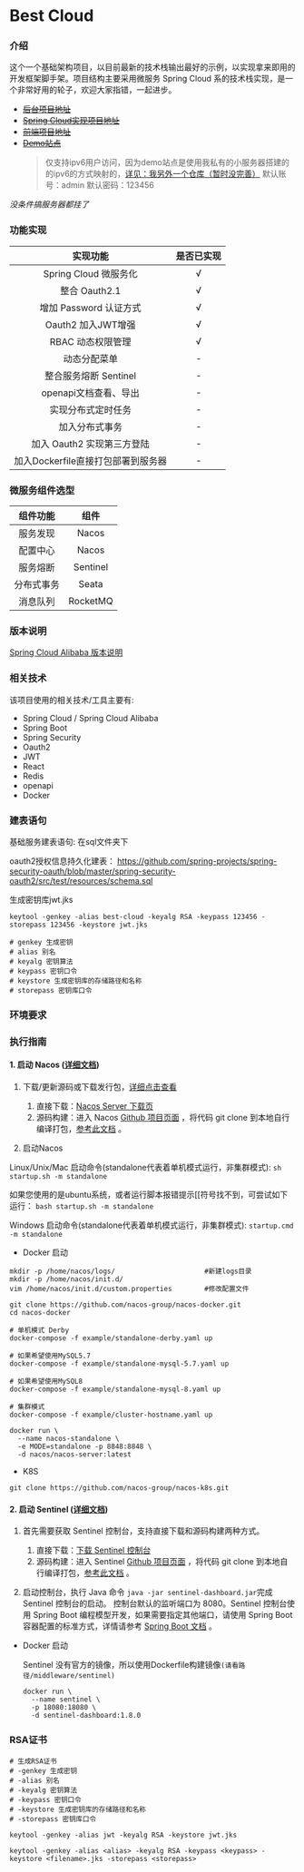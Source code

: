 # Best Cloud

### 介绍

这个一个基础架构项目，以目前最新的技术栈输出最好的示例，以实现拿来即用的开发框架脚手架。项目结构主要采用微服务 Spring Cloud 系的技术栈实现，是一个非常好用的轮子，欢迎大家指错，一起进步。

* [~~后台项目地址~~](https://github.com/shanzhaozhen/best-server)
* [~~Spring Cloud实现项目地址~~](https://github.com/shanzhaozhen/best-cloud)
* [~~前端项目地址~~](https://github.com/shanzhaozhen/best-client)
* [~~Demo站点~~](http://best.loogoos.tk)
    > 仅支持ipv6用户访问，因为demo站点是使用我私有的小服务器搭建的的ipv6的方式映射的，[详见：我另外一个仓库（暂时没完善）](https://github.com/shanzhaozhen/MyNAS)
    > 默认账号：admin
    > 默认密码：123456

_没条件搞服务器都挂了_

### 功能实现
|          实现功能          | 是否已实现 |
|:----------------------:|:-----:|
|   Spring Cloud 微服务化    |   √   |
|      整合 Oauth2.1       |   √   |
|    增加 Password 认证方式    |   √   |
|     Oauth2 加入JWT增强     |   √   |
|      RBAC 动态权限管理       |   √   |
|         动态分配菜单         |   -   |
|    整合服务熔断 Sentinel     |   -   |
|     openapi文档查看、导出     |   -   |
|       实现分布式定时任务        |   -   |
|        加入分布式事务         |   -   |
|   加入 Oauth2 实现第三方登陆    |   -   |
| 加入Dockerfile直接打包部署到服务器 |   -   |

### 微服务组件选型

| 组件功能  |    组件    |
|:-----:|:--------:|
| 服务发现  |  Nacos   |
| 配置中心  |  Nacos   |
| 服务熔断  | Sentinel |
| 分布式事务 |  Seata   |
| 消息队列  | RocketMQ |

### 版本说明

[Spring Cloud Alibaba 版本说明](https://github.com/alibaba/spring-cloud-alibaba/wiki/%E7%89%88%E6%9C%AC%E8%AF%B4%E6%98%8E)

### 相关技术
该项目使用的相关技术/工具主要有:
* Spring Cloud / Spring Cloud Alibaba
* Spring Boot
* Spring Security
* Oauth2
* JWT
* React
* Redis
* openapi
* Docker

### 建表语句
基础服务建表语句:
在sql文件夹下

oauth2授权信息持久化建表：
https://github.com/spring-projects/spring-security-oauth/blob/master/spring-security-oauth2/src/test/resources/schema.sql

生成密钥库jwt.jks
```(shell script)
keytool -genkey -alias best-cloud -keyalg RSA -keypass 123456 -storepass 123456 -keystore jwt.jks

# genkey 生成密钥
# alias 别名
# keyalg 密钥算法
# keypass 密钥口令
# keystore 生成密钥库的存储路径和名称
# storepass 密钥库口令
```

### 环境要求



### 执行指南

#### 1. 启动 Nacos ([详细文档](https://github.com/alibaba/spring-cloud-alibaba/blob/master/spring-cloud-alibaba-examples/nacos-example/nacos-config-example/readme-zh.md))

1. 下载/更新源码或下载发行包，[详细点击查看](https://github.com/alibaba/spring-cloud-alibaba/blob/master/spring-cloud-alibaba-examples/nacos-example/nacos-config-example/readme-zh.md)
   1. 直接下载：[Nacos Server 下载页](https://github.com/alibaba/nacos/releases)
   2. 源码构建：进入 Nacos [Github 项目页面](https://github.com/alibaba/nacos) ，将代码 git clone 到本地自行编译打包，[参考此文档](https://nacos.io/zh-cn/docs/quick-start.html) 。

2. 启动Nacos

Linux/Unix/Mac 启动命令(standalone代表着单机模式运行，非集群模式):
`sh startup.sh -m standalone`

如果您使用的是ubuntu系统，或者运行脚本报错提示[[符号找不到，可尝试如下运行：
`bash startup.sh -m standalone`

Windows 启动命令(standalone代表着单机模式运行，非集群模式):
`startup.cmd -m standalone`

* Docker 启动

```shell
mkdir -p /home/nacos/logs/                      #新建logs目录
mkdir -p /home/nacos/init.d/
vim /home/nacos/init.d/custom.properties        #修改配置文件

git clone https://github.com/nacos-group/nacos-docker.git
cd nacos-docker

# 单机模式 Derby
docker-compose -f example/standalone-derby.yaml up

# 如果希望使用MySQL5.7
docker-compose -f example/standalone-mysql-5.7.yaml up

# 如果希望使用MySQL8
docker-compose -f example/standalone-mysql-8.yaml up

# 集群模式
docker-compose -f example/cluster-hostname.yaml up 

docker run \
  --name nacos-standalone \
  -e MODE=standalone -p 8848:8848 \
  -d nacos/nacos-server:latest
```

* K8S
```shell
git clone https://github.com/nacos-group/nacos-k8s.git
```

#### 2. 启动 Sentinel ([详细文档](http://edas-public.oss-cn-hangzhou.aliyuncs.com/install_package/demo/sentinel-dashboard.jar))

1. 首先需要获取 Sentinel 控制台，支持直接下载和源码构建两种方式。

   1. 直接下载：[下载 Sentinel 控制台](http://edas-public.oss-cn-hangzhou.aliyuncs.com/install_package/demo/sentinel-dashboard.jar)
   2. 源码构建：进入 Sentinel [Github 项目页面](https://github.com/alibaba/Sentinel) ，将代码 git clone 到本地自行编译打包，[参考此文档](https://github.com/alibaba/Sentinel/tree/master/sentinel-dashboard) 。

2. 启动控制台，执行 Java 命令 `java -jar sentinel-dashboard.jar`完成 Sentinel 控制台的启动。
   控制台默认的监听端口为 8080。Sentinel 控制台使用 Spring Boot 编程模型开发，如果需要指定其他端口，请使用 Spring Boot 容器配置的标准方式，详情请参考 [Spring Boot 文档](https://docs.spring.io/spring-boot/docs/current-SNAPSHOT/reference/htmlsingle/#boot-features-customizing-embedded-containers) 。

* Docker 启动

  Sentinel 没有官方的镜像，所以使用Dockerfile构建镜像`(请看路径/middleware/sentinel)`

    ```shell
    docker run \
      --name sentinel \
      -p 18080:18080 \
      -d sentinel-dashboard:1.8.0
    ```
  
### RSA证书

```shell
# 生成RSA证书
# -genkey 生成密钥
# -alias 别名
# -keyalg 密钥算法
# -keypass 密钥口令
# -keystore 生成密钥库的存储路径和名称
# -storepass 密钥库口令

keytool -genkey -alias jwt -keyalg RSA -keystore jwt.jks

keytool -genkey -alias <alias> -keyalg RSA -keypass <keypass> -keystore <filename>.jks -storepass <storepass>

```


